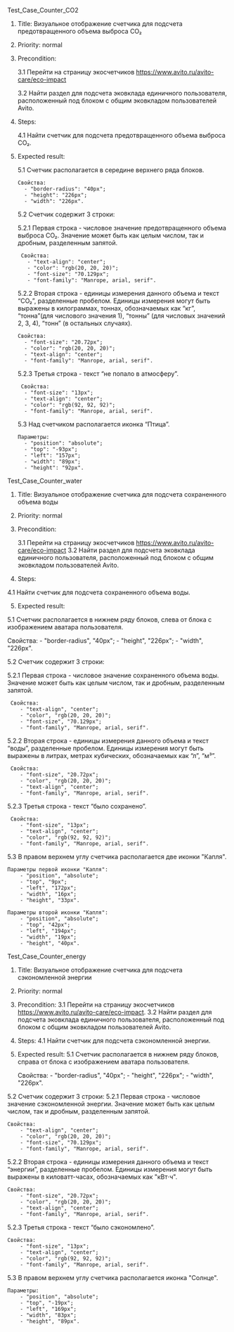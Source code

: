 Test_Case_Counter_CO2

1. Title: Визуальное отображение счетчика для подсчета предотвращенного объема выброса СО₂

2. Priority: normal
 
3. Precondition:
   
    3.1 Перейти на страницу экосчетчиков https://www.avito.ru/avito-care/eco-impact
   
    3.2 Найти раздел для подсчета эковклада единичного пользователя, расположенный под блоком с общим эковкладом пользователей Avito.

4. Steps:
   
    4.1 Найти счетчик для подсчета предотвращенного объема выброса СО₂. 

5. Expected result:
   
    5.1 Счетчик располагается в середине верхнего ряда блоков.
 
       Свойства:
         - "border-radius": "40px";
         - "height": "226px";
         - "width": "226px".
        
    5.2 Счетчик содержит 3 строки:
   
     5.2.1 Первая строка - числовое значение предотвращенного объема выброса СО₂. Значение может быть как целым числом, так и дробным, разделенным запятой.

        Свойства: 
          - "text-align": "center";
          - "color": "rgb(20, 20, 20)";
          - "font-size": "70.129px";
          - "font-family": "Manrope, arial, serif".
        
     5.2.2 Вторая строка - единицы измерения данного объема и текст “СО₂”, разделенные пробелом. Единицы измерения могут быть выражены в килограммах, тоннах, обозначаемых как “кг”, “тонна”(для числового значения 1), “тонны” (для числовых значений 2, 3, 4), “тонн” (в остальных случаях).
   
       Свойства:
         - "font-size": "20.72px";
         - "color": "rgb(20, 20, 20)";
         - "text-align": "center";
         - "font-family": "Manrope, arial, serif".
        
    5.2.3 Третья строка - текст “не попало в атмосферу”.

        Свойства:
         - "font-size": "13px";
         - "text-align": "center";
         - "color": "rgb(92, 92, 92)";
         - "font-family": "Manrope, arial, serif".
        
   5.3 Над счетчиком располагается иконка “Птица”.
   
       Параметры:
         - "position": "absolute";
         - "top": "-93px";
         - "left": "157px";
         - "width": "89px";
         - "height": "92px".


Test_Case_Counter_water

1. Title: 
Визуальное отображение счетчика для подсчета сохраненного объема воды

2. Priority: normal
 
3. Precondition:
   
   3.1 Перейти на страницу экосчетчиков https://www.avito.ru/avito-care/eco-impact
   3.2 Найти раздел для подсчета эковклада единичного пользователя, расположенный под блоком с общим эковкладом пользователей Avito.

4. Steps:
   
  4.1 Найти счетчик для подсчета сохраненного объема воды. 

5. Expected result:
   
  5.1 Счетчик располагается в нижнем ряду блоков, слева от блока с изображением аватара пользователя.

   Свойства:
        - "border-radius", "40px";
        - "height", "226px";
        - "width", "226px".

  5.2 Счетчик содержит 3 строки:
 
   5.2.1 Первая строка - числовое значение сохраненного объема воды. Значение может быть как целым числом, так и дробным, разделенным запятой.
    
     Свойства: 
        - "text-align", "center";
        - "color", "rgb(20, 20, 20)";
        - "font-size", "70.129px";
        - "font-family", "Manrope, arial, serif".
   
   5.2.2 Вторая строка - единицы измерения данного объема и текст “воды”, разделенные пробелом. Единицы измерения могут быть выражены в литрах, метрах кубических, обозначаемых как “л”, “м³”.
    
     Свойства:
        - "font-size", "20.72px";
        - "color", "rgb(20, 20, 20)";
        - "text-align", "center";
        - "font-family", "Manrope, arial, serif".
        
   5.2.3 Третья строка - текст “было сохранено”.
    
     Свойства:
        - "font-size", "13px";
        - "text-align", "center";
        - "color", "rgb(92, 92, 92)";
        - "font-family", "Manrope, arial, serif".

5.3 В правом верхнем углу счетчика располагается две иконки "Капля". 
    
    Параметры первой иконки "Капля":
        - "position", "absolute";
        - "top", "9px";
        - "left", "172px";
        - "width", "16px";
        - "height", "33px".
    
    Параметры второй иконки "Капля":
        - "position", "absolute";
        - "top", "42px";
        - "left", "194px";
        - "width", "19px";
        - "height", "40px".

Test_Case_Counter_energy

1. Title: 
Визуальное отображение счетчика для подсчета сэкономленной энергии

2. Priority: normal
 
3. Precondition:
 3.1 Перейти на страницу экосчетчиков https://www.avito.ru/avito-care/eco-impact.
 3.2 Найти раздел для подсчета эковклада единичного пользователя, расположенный под блоком с общим эковкладом пользователей Avito.

4. Steps:
 4.1 Найти счетчик для подсчета сэкономленной энергии. 

5. Expected result: 
 5.1 Счетчик располагается в нижнем ряду блоков, справа от блока с изображением аватара пользователя.

   Свойства:
        - "border-radius", "40px";
        - "height", "226px";
        - "width", "226px".

 5.2 Счетчик содержит 3 строки:
  5.2.1 Первая строка - числовое значение сэкономленной энергии. Значение может быть как целым числом, так и дробным, разделенным запятой.
    
    Свойства: 
        - "text-align", "center";
        - "color", "rgb(20, 20, 20)";
        - "font-size", "70.129px";
        - "font-family", "Manrope, arial, serif".

  5.2.2 Вторая строка - единицы измерения данного объема и текст “энергии”, разделенные пробелом. Единицы измерения могут быть выражены в киловатт-часах, обозначаемых как "кВт⋅ч".
   
    Свойства:
        - "font-size", "20.72px";
        - "color", "rgb(20, 20, 20)";
        - "text-align", "center";
        - "font-family", "Manrope, arial, serif".

  5.2.3 Третья строка - текст “было сэкономлено”.
    
    Свойства:
        - "font-size", "13px";
        - "text-align", "center";
        - "color", "rgb(92, 92, 92)";
        - "font-family", "Manrope, arial, serif".

5.3 В правом верхнем углу счетчика располагается иконка "Солнце".
    
    Параметры:
        - "position", "absolute";
        - "top", "-19px";
        - "left", "169px";
        - "width", "83px";
        - "height", "89px".
